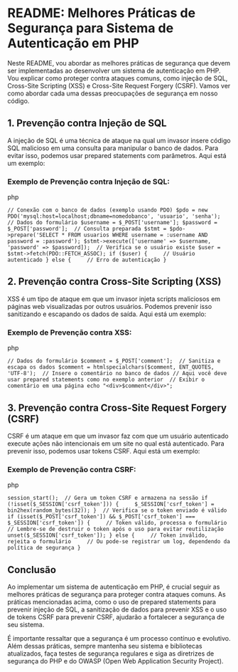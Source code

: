   

README: Melhores Práticas de Segurança para Sistema de Autenticação em PHP
==========================================================================

  

Neste README, vou abordar as melhores práticas de segurança que devem ser implementadas ao desenvolver um sistema de autenticação em PHP. Vou explicar como proteger contra ataques comuns, como injeção de SQL, Cross-Site Scripting (XSS) e Cross-Site Request Forgery (CSRF). Vamos ver como abordar cada uma dessas preocupações de segurança em nosso código.

  

1\. Prevenção contra Injeção de SQL
-----------------------------------

  

A injeção de SQL é uma técnica de ataque na qual um invasor insere código SQL malicioso em uma consulta para manipular o banco de dados. Para evitar isso, podemos usar prepared statements com parâmetros. Aqui está um exemplo:

  

### Exemplo de Prevenção contra Injeção de SQL:

  

php

  

`// Conexão com o banco de dados (exemplo usando PDO) $pdo = new PDO('mysql:host=localhost;dbname=nomedobanco', 'usuario', 'senha');  // Dados do formulário $username = $_POST['username']; $password = $_POST['password'];  // Consulta preparada $stmt = $pdo->prepare('SELECT * FROM usuarios WHERE username = :username AND password = :password'); $stmt->execute(['username' => $username, 'password' => $password]);  // Verifica se o usuário existe $user = $stmt->fetch(PDO::FETCH_ASSOC); if ($user) {     // Usuário autenticado } else {     // Erro de autenticação }`

  

2\. Prevenção contra Cross-Site Scripting (XSS)
-----------------------------------------------

  

XSS é um tipo de ataque em que um invasor injeta scripts maliciosos em páginas web visualizadas por outros usuários. Podemos prevenir isso sanitizando e escapando os dados de saída. Aqui está um exemplo:

  

### Exemplo de Prevenção contra XSS:

  

php

  

`// Dados do formulário $comment = $_POST['comment'];  // Sanitiza e escapa os dados $comment = htmlspecialchars($comment, ENT_QUOTES, 'UTF-8');  // Insere o comentário no banco de dados // Aqui você deve usar prepared statements como no exemplo anterior  // Exibir o comentário em uma página echo "<div>$comment</div>";`

  

3\. Prevenção contra Cross-Site Request Forgery (CSRF)
------------------------------------------------------

  

CSRF é um ataque em que um invasor faz com que um usuário autenticado execute ações não intencionais em um site no qual está autenticado. Para prevenir isso, podemos usar tokens CSRF. Aqui está um exemplo:

  

### Exemplo de Prevenção contra CSRF:

  

php

  

`session_start();  // Gera um token CSRF e armazena na sessão if (!isset($_SESSION['csrf_token'])) {     $_SESSION['csrf_token'] = bin2hex(random_bytes(32)); }  // Verifica se o token enviado é válido if (isset($_POST['csrf_token']) && $_POST['csrf_token'] === $_SESSION['csrf_token']) {     // Token válido, processa o formulário     // Lembre-se de destruir o token após o uso para evitar reutilização     unset($_SESSION['csrf_token']); } else {     // Token inválido, rejeita o formulário     // Ou pode-se registrar um log, dependendo da política de segurança }`

  

Conclusão
---------

  

Ao implementar um sistema de autenticação em PHP, é crucial seguir as melhores práticas de segurança para proteger contra ataques comuns. As práticas mencionadas acima, como o uso de prepared statements para prevenir injeção de SQL, a sanitização de dados para prevenir XSS e o uso de tokens CSRF para prevenir CSRF, ajudarão a fortalecer a segurança de seu sistema.

  

É importante ressaltar que a segurança é um processo contínuo e evolutivo. Além dessas práticas, sempre mantenha seu sistema e bibliotecas atualizados, faça testes de segurança regulares e siga as diretrizes de segurança do PHP e do OWASP (Open Web Application Security Project).